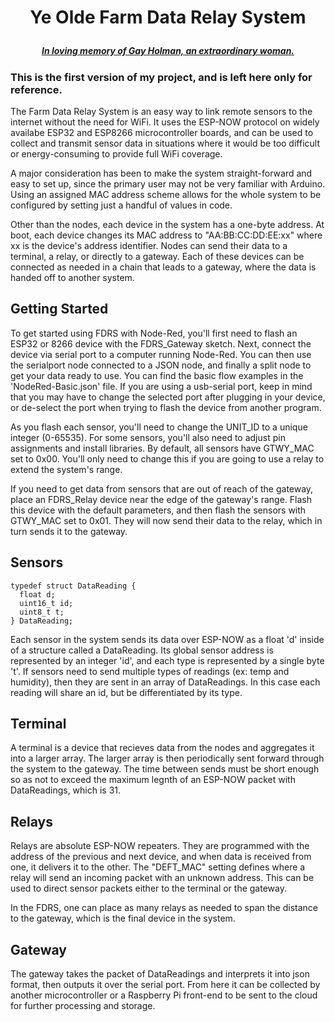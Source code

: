 # <p align="center">Ye Olde Farm Data Relay System
##### <p align="center">[***In loving memory of Gay Holman, an extraordinary woman.***](https://www.facebook.com/CFECI/posts/2967989419953119) #####

### This is the first version of my project, and is left here only for reference.

The Farm Data Relay System is an easy way to link remote sensors to the internet without the need for WiFi. It uses the ESP-NOW protocol on widely availabe ESP32 and ESP8266 microcontroller boards, and can be used to collect and transmit sensor data in situations where it would be too difficult or energy-consuming to provide full WiFi coverage. 

A major consideration has been to make the system straight-forward and easy to set up, since the primary user may not be very familiar with Arduino. Using an assigned MAC address scheme allows for the whole system to be configured by setting just a handful of values in code. 

Other than the nodes, each device in the system has a one-byte address. At boot, each device changes its MAC address to "AA:BB:CC:DD:EE:xx" where xx is the device's address identifier. Nodes can send their data to a terminal, a relay, or directly to a gateway. Each of these devices can be connected as needed in a chain that leads to a gateway, where the data is handed off to another system.

## Getting Started  
To get started using FDRS with Node-Red, you'll first need to flash an ESP32 or 8266 device with the FDRS_Gateway sketch. Next, connect the device via serial port to a computer running Node-Red. You can then use the serialport node connected to a JSON node, and finally a split node to get your data ready to use. You can find the basic flow examples in the 'NodeRed-Basic.json' file. If you are using a usb-serial port, keep in mind that you may have to change the selected port after plugging in your device, or de-select the port when trying to flash the device from another program.

As you flash each sensor, you'll need to change the UNIT_ID to a unique integer (0-65535). For some sensors, you'll also need to adjust pin assignments and install libraries.
By default, all sensors have GTWY_MAC set to 0x00. You'll only need to change this if you are going to use a relay to extend the system's range.

If you need to get data from sensors that are out of reach of the gateway, place an FDRS_Relay device near the edge of the gateway's range. Flash this device with the default parameters, and then flash the sensors with GTWY_MAC set to 0x01. They will now send their data to the relay, which in turn sends it to the gateway.

## Sensors
```
typedef struct DataReading {
  float d;
  uint16_t id;
  uint8_t t;
} DataReading;
```
Each sensor in the system sends its data over ESP-NOW as a float 'd' inside of a structure called a DataReading. Its global sensor address is represented by an integer 'id', and each type is represented by a single byte 't'.  If sensors need to send multiple types of readings (ex: temp and humidity), then they are sent in an array of DataReadings. In this case each reading will share an id, but be differentiated by its type.

## Terminal
A terminal is a device that recieves data from the nodes and aggregates it into a larger array. The larger array is then periodically sent forward through the system to the gateway. The time between sends must be short enough so as not to  exceed the maximum legnth of an ESP-NOW packet with DataReadings, which is 31.


## Relays
Relays are absolute ESP-NOW repeaters. They are programmed with the address of the previous and next device, and when data is received from one, it delivers it to the other. The "DEFT_MAC" setting defines where a relay will send an incoming packet with an unknown address. This can be used to direct sensor packets either to the terminal or the gateway.

In the FDRS, one can place as many relays as needed to span the distance to the gateway, which is the final device in the system.

## Gateway
The gateway takes the packet of DataReadings and interprets it into json format, then outputs it over the serial port. From here it can be collected by another microcontroller or a Raspberry Pi front-end to be sent to the cloud for further processing and storage.




